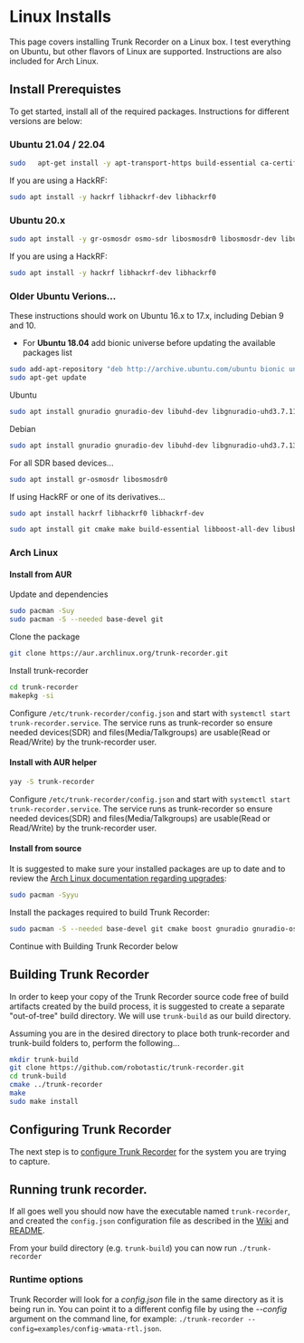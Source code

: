 # Linux Installs

This page covers installing Trunk Recorder on a Linux box. I test everything on Ubuntu, but other flavors of Linux are supported. Instructions are also included for Arch Linux.

## Install Prerequistes
To get started, install all of the required packages. Instructions for different versions are below:

### Ubuntu 21.04 / 22.04

```bash
sudo   apt-get install -y apt-transport-https build-essential ca-certificates fdkaac git gnupg gnuradio gnuradio-dev gr-osmosdr libuhd3.15.0 libuhd-dev libboost-all-dev libcurl4-openssl-dev libgmp-dev libhackrf-dev liborc-0.4-dev libpthread-stubs0-dev libssl-dev libuhd-dev libusb-dev pkg-config software-properties-common cmake libsndfile1-dev sox
```

If you are using a HackRF:

```bash
sudo apt install -y hackrf libhackrf-dev libhackrf0
```


### Ubuntu 20.x

```bash
sudo apt install -y gr-osmosdr osmo-sdr libosmosdr0 libosmosdr-dev libuhd3.15.0 libuhd-dev gnuradio-dev libgnuradio-uhd3.8.1 libgnuradio-osmosdr0.2.0 gcc cpp cmake make build-essential libboost-all-dev  libusb-dev fdkaac sox openssl libssl-dev curl libcurl4 libcurl4-openssl-dev pkg-config liborc-0.4-dev git
```

If you are using a HackRF:

```bash
sudo apt install -y hackrf libhackrf-dev libhackrf0
```

### Older Ubuntu Verions...

These instructions should work on Ubuntu 16.x to 17.x, including Debian 9 and 10. 

- For **Ubuntu 18.04** add bionic universe before updating the available packages list

```bash
sudo add-apt-repository "deb http://archive.ubuntu.com/ubuntu bionic universe"
sudo apt-get update
```

Ubuntu 
```bash
sudo apt install gnuradio gnuradio-dev libuhd-dev libgnuradio-uhd3.7.11
```
Debian 
```bash
sudo apt install gnuradio gnuradio-dev libuhd-dev libgnuradio-uhd3.7.13
```

For all SDR based devices...
```bash
sudo apt install gr-osmosdr libosmosdr0
```

If using HackRF or one of its derivatives...
```bash
sudo apt install hackrf libhackrf0 libhackrf-dev
```

```bash
sudo apt install git cmake make build-essential libboost-all-dev libusb-1.0-0.dev libaacs0 libcppunit-dev libcppunit-1.14-0 libssl-dev openssl curl fdkaac sox libcurl3-gnutls libcurl4 libcurl4-openssl-dev
```


### Arch Linux

#### Install from AUR
Update and dependencies
```bash
sudo pacman -Suy
sudo pacman -S --needed base-devel git
```

Clone the package
```bash
git clone https://aur.archlinux.org/trunk-recorder.git
```

Install trunk-recorder
```bash
cd trunk-recorder
makepkg -si
```

Configure `/etc/trunk-recorder/config.json` and start with `systemctl start trunk-recorder.service`. The service runs as trunk-recorder so ensure needed devices(SDR) and files(Media/Talkgroups) are usable(Read or Read/Write) by the trunk-recorder user. 

#### Install with AUR helper
```bash
yay -S trunk-recorder
```
Configure `/etc/trunk-recorder/config.json` and start with `systemctl start trunk-recorder.service`. The service runs as trunk-recorder so ensure needed devices(SDR) and files(Media/Talkgroups) are usable(Read or Read/Write) by the trunk-recorder user. 

#### Install from source

It is suggested to make sure your installed packages are up to date and to review the [Arch Linux documentation regarding upgrades](https://wiki.archlinux.org/index.php/System_maintenance#Upgrading_the_system):
```bash
sudo pacman -Syyu
```

Install the packages required to build Trunk Recorder:
```bash
sudo pacman -S --needed base-devel git cmake boost gnuradio gnuradio-osmosdr libuhd fdkaac sox
```

Continue with Building Trunk Recorder below

## Building Trunk Recorder

In order to keep your copy of the Trunk Recorder source code free of build artifacts created by the build process, it is suggested to create a separate "out-of-tree" build directory. We will use `trunk-build` as our build directory.

Assuming you are in the desired directory to place both trunk-recorder and trunk-build folders to, perform the following...

```bash
mkdir trunk-build
git clone https://github.com/robotastic/trunk-recorder.git
cd trunk-build
cmake ../trunk-recorder
make
sudo make install
```

## Configuring Trunk Recorder

The next step is to [configure Trunk Recorder](CONFIGURE.md) for the system you are trying to capture.

## Running trunk recorder. 

If all goes well you should now have the executable named `trunk-recorder`, and created the `config.json` configuration file as described in the [Wiki](https://github.com/robotastic/trunk-recorder/wiki/Configuring-a-System) and [README](https://github.com/robotastic/trunk-recorder/blob/master/README.md#configure).

From your build directory (e.g. `trunk-build`) you can now run
`./trunk-recorder`

### Runtime options

Trunk Recorder will look for a *config.json* file in the same directory as it is being run in. You can point it to a different config file by using the *--config* argument on the command line, for example: `./trunk-recorder --config=examples/config-wmata-rtl.json`.
